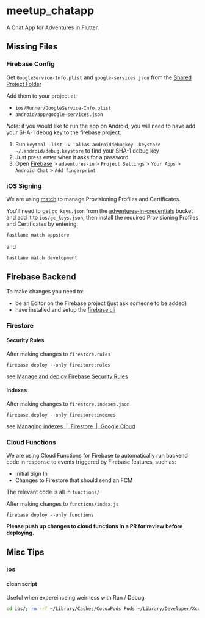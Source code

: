 # meetup_chatapp

A Chat App for Adventures in Flutter.

## Missing Files

### Firebase Config

Get `GoogleService-Info.plist` and `google-services.json` from the [Shared Project Folder](https://drive.google.com/drive/folders/1URxuILxk8NR66DIRbuERFDXIILCX6jM2?usp=sharing)

Add them to your project at:

- `ios/Runner/GoogleService-Info.plist`
- `android/app/google-services.json`

*Note:* if you would like to run the app on Android, you will need to have add your SHA-1 debug key to the firebase project:
1. Run `keytool -list -v -alias androiddebugkey -keystore ~/.android/debug.keystore` to find your SHA-1 debug key
1. Just press enter when it asks for a password
1. Open [Firebase](https://console.firebase.google.com) > `adventures-in` > `Project Settings` > `Your Apps` > `Android Chat` > `Add fingerprint`

### iOS Signing 

We are using [match](https://docs.fastlane.tools/actions/match/) to manage Provisioning Profiles and Certificates. 

You'll need to get `gc_keys.json` from the [adventures-in-credentials](https://console.cloud.google.com/storage/browser/adventures-in-credentials?forceOnBucketsSortingFiltering=false&project=adventures-in) bucket and add it to `ios/gc_keys.json`, then install the required Provisioning Profiles and Certificates by entering:

```sh
fastlane match appstore
```
and 
```sh
fastlane match development
```

## Firebase Backend

To make changes you need to: 
- be an Editor on the Firebase project (just ask someone to be added)
- have installed and setup the [firebase cli](https://firebase.google.com/docs/cli)

### Firestore 

#### Security Rules 

After making changes to `firestore.rules`

```
firebase deploy --only firestore:rules
```

see [Manage and deploy Firebase Security Rules](https://firebase.google.com/docs/rules/manage-deploy)

#### Indexes

After making changes to `firestore.indexes.json`
```
firebase deploy --only firestore:indexes
```

see [Managing indexes  |  Firestore  |  Google Cloud](https://cloud.google.com/firestore/docs/query-data/indexing)

### Cloud Functions 

We are using Cloud Functions for Firebase to automatically run backend code in response to events triggered by Firebase features, such as: 
- Initial Sign In
- Changes to Firestore that should send an FCM

The relevant code is all in `functions/`

After making changes to `functions/index.js`

```
firebase deploy --only functions
```

**Please push up changes to cloud functions in a PR for review before deploying.** 

## Misc Tips

### ios

#### clean script

Useful when expereinceing weirness with Run / Debug

``` sh
cd ios/; rm -rf ~/Library/Caches/CocoaPods Pods ~/Library/Developer/Xcode/DerivedData/*; pod deintegrate; pod setup; pod install;
```
